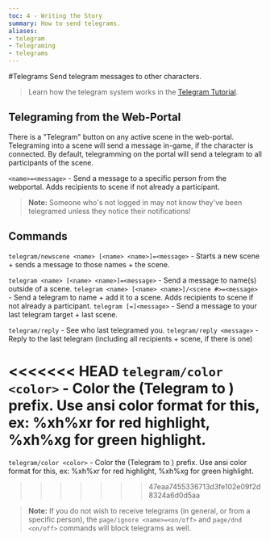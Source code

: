 ```yaml
---
toc: 4 - Writing the Story
summary: How to send telegrams.
aliases:
- telegram
- Telegraming
- telegrams
---
```

#Telegrams
Send telegram messages to other characters.

> Learn how the telegram system works in the [Telegram Tutorial](/help/telegram_tutorial).

## Telegraming from the Web-Portal
There is a "Telegram" button on any active scene in the web-portal. Telegraming into a scene will send a message in-game, if the character is connected. By default, telegramming on the portal will send a telegram to all participants of the scene.

`<name>=<message>` - Send a message to a specific person from the webportal. Adds recipients to scene if not already a participant.

>  **Note:** Someone who's not logged in may not know they've been telegramed unless they notice their notifications!

## Commands
`telegram/newscene <name> [<name> <name>]=<message>` - Starts a new scene + sends a message to those names + the scene.

`telegram <name> [<name> <name>]=<message>` - Send a message to name(s) outside of a scene.
`telegram <name> [<name> <name>]/<scene #>=<message>` - Send a telegram to name + add it to a scene. Adds recipients to scene if not already a participant.
`telegram [=]<message>` - Send a message to your last telegram target + last scene.

`telegram/reply` - See who last telegramed you.
`telegram/reply <message>` - Reply to the last telegram (including all recipients + scene, if there is one)

<<<<<<< HEAD
`telegram/color <color>` - Color the (Telegram to <name>) prefix. Use ansi color format for this, ex: \%xh\%xr for red highlight, \%xh\%xg for green highlight.
=======
`telegram/color <color>` - Color the (Telegram to <name>) prefix. Use ansi color format for this, ex: \%xh\%xr for red highlight, \%xh\%xg for green highlight.
>>>>>>> 47eaa7455336713d3fe102e09f2d8324a6d0d5aa

>  **Note:** If you do not wish to receive telegrams (in general, or from a specific person), the `page/ignore <name>=<on/off>` and `page/dnd <on/off>` commands will block telegrams as well.
